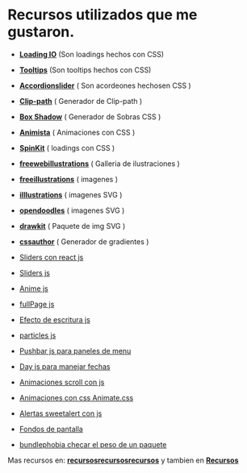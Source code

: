 # Recursos utilizados que me gustaron.


* [__Loading IO__](https://loading.io) (Son loadings hechos con CSS)

* [__Tooltips__](http://www.menucool.com/tooltip/css-tooltip) (Son tooltips hechos con CSS)

* [__Accordionslider__](https://accordionslider.com) ( Son acordeones hechosen CSS )

* [__Clip-path__](https://bennettfeely.com/clippy) ( Generador de Clip-path )

* [__Box Shadow__](https://cssboxshadow.com) ( Generador de Sobras CSS )

* [__Animista__](https://animista.net/play/basic) ( Animaciones con CSS )

* [__SpinKit__](https://github.com/tobiasahlin/SpinKit) ( loadings con CSS )

* [__freewebillustrations__](https://freewebillustrations.com/) ( Galleria de ilustraciones )
* [__freeillustrations__](https://freeillustrations.xyz/) ( imagenes )

* [__illlustrations__](https://illlustrations.co/) ( imagenes SVG )
* [__opendoodles__](https://www.opendoodles.com/) ( imagenes SVG )

* [__drawkit__](https://www.drawkit.io/) ( Paquete de img SVG )

* [__cssauthor__](https://cssauthor.com/the-best-gradient-generators-libraries/) ( Generador de gradientes )

* [Sliders con react js](https://react-slick.neostack.com/)
* [Sliders js](https://splidejs.com/)
* [Anime js](https://animejs.com/)
* [fullPage js](https://alvarotrigo.com/fullPage/)
* [Efecto de escritura js](https://mattboldt.com/demos/typed-js/)
* [particles js](https://vincentgarreau.com/particles.js/)
* [Pushbar js para paneles de menu](https://oncebot.github.io/pushbar.js/)
* [Day js para manejar fechas](https://day.js.org/)
* [Animaciones scroll con js](https://michalsnik.github.io/aos/)
* [Animaciones con css Animate.css](https://animate.style/)
* [Alertas sweetalert con js](https://sweetalert2.github.io/)
* [Fondos de pantalla](https://wallhaven.cc/)

* [bundlephobia checar el peso de un paquete](https://bundlephobia.com/)

Mas recursos en: [__recursosrecursosrecursos__](https://recursosrecursosrecursos.netlify.app/) y tambien en [__Recursos__](https:/notionwww.notion.so/Inspiraci-n-82f0a24e28d14d1fa911b7097f5a1c98)